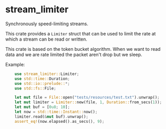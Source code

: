 # stream_limiter

Synchronously speed-limiting streams.

This crate provides a `Limiter` struct that can be used to limit the rate at which a stream can be read or written.

This crate is based on the token bucket algorithm. When we want to read data and we are rate limited the packet aren't drop but we sleep.

Example:
```rust
    use stream_limiter::Limiter;
    use std::time::Duration;
    use std::io::prelude::*;
    use std::fs::File;

    let mut file = File::open("tests/resources/test.txt").unwrap();
    let mut limiter = Limiter::new(file, 1, Duration::from_secs(1));
    let mut buf = [0u8; 10];
    let now = std::time::Instant::now();
    limiter.read(&mut buf).unwrap();
    assert_eq!(now.elapsed().as_secs(), 9);
```
